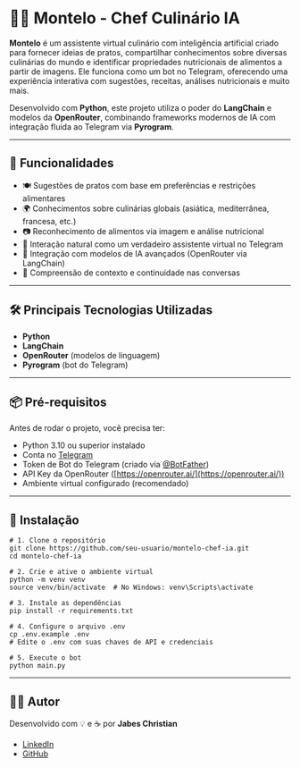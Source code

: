 # 👨‍🍳 Montelo - Chef Culinário IA

**Montelo** é um assistente virtual culinário com inteligência artificial criado para fornecer ideias de pratos, compartilhar conhecimentos sobre diversas culinárias do mundo e identificar propriedades nutricionais de alimentos a partir de imagens. Ele funciona como um bot no Telegram, oferecendo uma experiência interativa com sugestões, receitas, análises nutricionais e muito mais.

Desenvolvido com **Python**, este projeto utiliza o poder do **LangChain** e modelos da **OpenRouter**, combinando frameworks modernos de IA com integração fluida ao Telegram via **Pyrogram**.

---

## 🚀 Funcionalidades

- 🍽️ Sugestões de pratos com base em preferências e restrições alimentares
- 🌍 Conhecimentos sobre culinárias globais (asiática, mediterrânea, francesa, etc.)
- 📷 Reconhecimento de alimentos via imagem e análise nutricional
- 🤖 Interação natural como um verdadeiro assistente virtual no Telegram
- 🧠 Integração com modelos de IA avançados (OpenRouter via LangChain)
- 🔎 Compreensão de contexto e continuidade nas conversas

---

## 🛠️ Principais Tecnologias Utilizadas

- **Python**
- **LangChain**
- **OpenRouter** (modelos de linguagem)
- **Pyrogram** (bot do Telegram)

---

## 📦 Pré-requisitos

Antes de rodar o projeto, você precisa ter:

- Python 3.10 ou superior instalado
- Conta no [Telegram](https://telegram.org/)
- Token de Bot do Telegram (criado via [@BotFather](https://t.me/BotFather))
- API Key da OpenRouter ([https://openrouter.ai/](https://openrouter.ai/))
- Ambiente virtual configurado (recomendado)

---

## 🔧 Instalação

```
# 1. Clone o repositório
git clone https://github.com/seu-usuario/montelo-chef-ia.git
cd montelo-chef-ia

# 2. Crie e ative o ambiente virtual
python -m venv venv
source venv/bin/activate  # No Windows: venv\Scripts\activate

# 3. Instale as dependências
pip install -r requirements.txt

# 4. Configure o arquivo .env
cp .env.example .env
# Edite o .env com suas chaves de API e credenciais

# 5. Execute o bot
python main.py
```

---

## 👨‍💻 Autor

Desenvolvido com 💡 e ☕ por **Jabes Christian**

- [LinkedIn](https://www.linkedin.com/in/jabes-christian/)
- [GitHub](https://github.com/jabes-christian)

